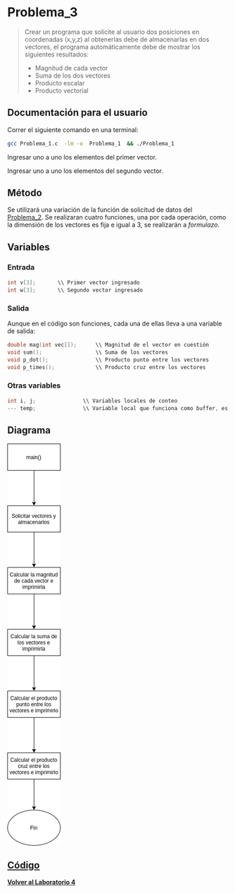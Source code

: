 #     Problema_3

> Crear un programa que solicite al usuario dos posiciones en coordenadas (x,y,z) al obtenerlas debe de almacenarlas en dos vectores, el programa automáticamente debe de mostrar los siguientes resultados:
> * Magnitud de cada vector
> * Suma de los dos vectores
> * Producto escalar
> * Producto vectorial

##    Documentación para el usuario

Correr el siguiente comando en una terminal:

```bash
gcc Problema_1.c  -lm -o  Problema_1  && ./Problema_1
```

Ingresar uno a uno los elementos del primer vector.

Ingresar uno a uno los elementos del segundo vector.

##    Método

Se utilizará una variación de la función de solicitud de datos del [Problema_2](../Problema_2/). Se realizaran cuatro funciones, una por cada operación, como la dimensión de los vectores es fija e igual a 3, se realizarán a *formulazo*.

##    Variables

###   Entrada
```c
int v[3];       \\ Primer vector ingresado
int w[3];       \\ Segundo vector ingresado
```

###   Salida

Aunque en el código son funciones, cada una de ellas lleva a una variable de salida:

```c
double mag(int vec[]);      \\ Magnitud de el vector en cuestión
void sum();                 \\ Suma de los vectores
void p_dot();               \\ Producto punto entre los vectores
void p_times();             \\ Producto cruz entre los vectores
```

###   Otras variables

```c
int i, j;               \\ Variables locales de conteo
--- temp;               \\ Variable local que funciona como buffer, es de distinto tipo en cada funcion    
```

##    Diagrama

![](P3.png)

##    [Código](Problema_3.c)


**[Volver al Laboratorio 4](../../README.md)**